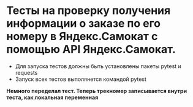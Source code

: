 # Тесты на проверку получения информации о заказе по его номеру в Яндекс.Самокат с помощью API Яндекс.Самокат.
- Для запуска тестов должны быть установлены пакеты pytest и requests
- Запуск всех тестов выполянется командой pytest

**Немного переделал тест. Теперь трекномер записывается внутри теста, как локальная переменная**
